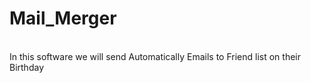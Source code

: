 # Mail_Merger
<br>
In this software we will send Automatically Emails to Friend list on their Birthday 
